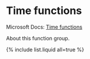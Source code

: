 ---
---

# Time functions

Microsoft Docs: [Time functions](https://docs.microsoft.com/en-us/powerquery-m/time-functions)

About this function group.

{% include list.liquid all=true %}